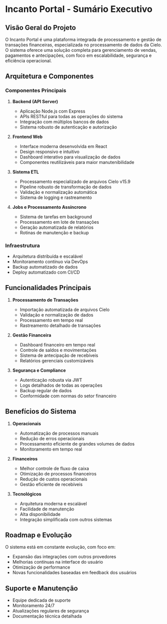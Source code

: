 # Incanto Portal - Sumário Executivo

## Visão Geral do Projeto

O Incanto Portal é uma plataforma integrada de processamento e gestão de transações financeiras, especializada no processamento de dados da Cielo. O sistema oferece uma solução completa para gerenciamento de vendas, pagamentos e antecipações, com foco em escalabilidade, segurança e eficiência operacional.

## Arquitetura e Componentes

### Componentes Principais

1. **Backend (API Server)**
   - Aplicação Node.js com Express
   - APIs RESTful para todas as operações do sistema
   - Integração com múltiplos bancos de dados
   - Sistema robusto de autenticação e autorização

2. **Frontend Web**
   - Interface moderna desenvolvida em React
   - Design responsivo e intuitivo
   - Dashboard interativo para visualização de dados
   - Componentes reutilizáveis para maior manutenibilidade

3. **Sistema ETL**
   - Processamento especializado de arquivos Cielo v15.9
   - Pipeline robusto de transformação de dados
   - Validação e normalização automática
   - Sistema de logging e rastreamento

4. **Jobs e Processamento Assíncrono**
   - Sistema de tarefas em background
   - Processamento em lote de transações
   - Geração automatizada de relatórios
   - Rotinas de manutenção e backup

### Infraestrutura

- Arquitetura distribuída e escalável
- Monitoramento contínuo via DevOps
- Backup automatizado de dados
- Deploy automatizado com CI/CD

## Funcionalidades Principais

1. **Processamento de Transações**
   - Importação automatizada de arquivos Cielo
   - Validação e normalização de dados
   - Processamento em tempo real
   - Rastreamento detalhado de transações

2. **Gestão Financeira**
   - Dashboard financeiro em tempo real
   - Controle de saldos e movimentações
   - Sistema de antecipação de recebíveis
   - Relatórios gerenciais customizáveis

3. **Segurança e Compliance**
   - Autenticação robusta via JWT
   - Logs detalhados de todas as operações
   - Backup regular de dados
   - Conformidade com normas do setor financeiro

## Benefícios do Sistema

1. **Operacionais**
   - Automatização de processos manuais
   - Redução de erros operacionais
   - Processamento eficiente de grandes volumes de dados
   - Monitoramento em tempo real

2. **Financeiros**
   - Melhor controle de fluxo de caixa
   - Otimização de processos financeiros
   - Redução de custos operacionais
   - Gestão eficiente de recebíveis

3. **Tecnológicos**
   - Arquitetura moderna e escalável
   - Facilidade de manutenção
   - Alta disponibilidade
   - Integração simplificada com outros sistemas

## Roadmap e Evolução

O sistema está em constante evolução, com foco em:
- Expansão das integrações com outros provedores
- Melhorias contínuas na interface do usuário
- Otimização de performance
- Novas funcionalidades baseadas em feedback dos usuários

## Suporte e Manutenção

- Equipe dedicada de suporte
- Monitoramento 24/7
- Atualizações regulares de segurança
- Documentação técnica detalhada
